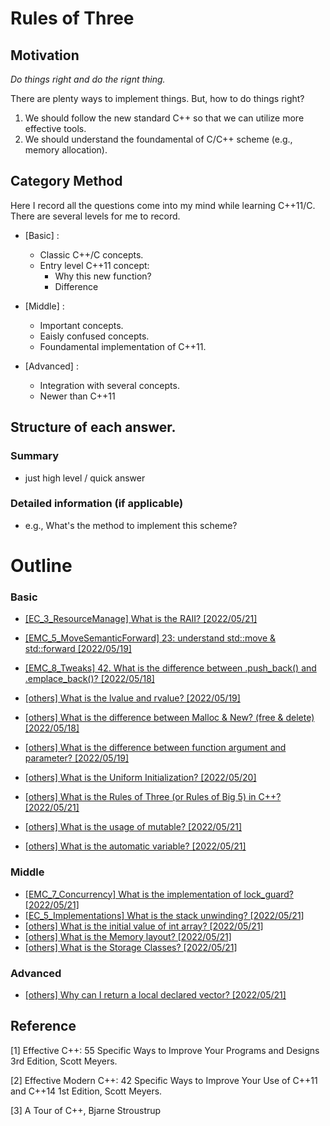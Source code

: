 # Rules of Three
## Motivation
*Do things right and do the rignt thing.*

There are plenty ways to implement things. But, how to do things right? 

1. We should follow the new standard C++ so that we can utilize more effective tools.
2. We should understand the foundamental of C/C++ scheme (e.g., memory allocation).

## Category Method
Here I record all the questions come into my mind while learning C++11/C. There are several levels for me to record.

- [Basic] :
    - Classic C++/C concepts.
    - Entry level C++11 concept: 
        - Why this new function?
        - Difference

- [Middle] :
    - Important concepts.
    - Eaisly confused concepts.
    - Foundamental implementation of C++11.

- [Advanced] :
    - Integration with several concepts.
    - Newer than C++11


## Structure of each answer.
### Summary
- just high level / quick answer
### Detailed information (if applicable)
- e.g., What's the method to implement this scheme?

# Outline
### Basic
- [[EC_3_ResourceManage] What is the RAII? [2022/05/21]](EC_3_ResourceManagement/RAII.md)

- [[EMC_5_MoveSemanticForward] 23: understand std::move & std::forward [2022/05/19]](EMC_5_RvalueReference_MoveSemantic_PerfectForwarding/23_Understand_move_and_forward.md)
- [[EMC_8_Tweaks] 42. What is the difference between .push_back() and .emplace_back()? [2022/05/18]](EMC_8_Tweaks/Diff_emplace_back_push_back.md)
- [[others] What is the lvalue and rvalue? [2022/05/19]](others/left_value_right_value.md)
- [[others] What is the difference between Malloc & New? (free & delete) [2022/05/18] ](others/Diff_New_Malloc.md)
- [[others] What is the difference between function argument and parameter? [2022/05/19]](others/Diff_function_argument_parameter.md)

- [[others] What is the Uniform Initialization? [2022/05/20]](others/UniformInitialization.md)
- [[others] What is the Rules of Three (or Rules of Big 5) in C++? [2022/05/21]](EC_2_ConstructorDestructorsAndAssignmentOperators/RulesOfThree.md)

- [[others] What is the usage of mutable? [2022/05/21]](others/UsageOfMutable.md)
- [[others] What is the automatic variable? [2022/05/21]](others/WhatIsAutomaticVariable.md)

### Middle
- [[EMC_7_Concurrency] What is the implementation of lock_guard? [2022/05/21]](EMC_7_ConcurrencyAPI/ImplementationOf_lock_gurad.md)
- [[EC_5_Implementations] What is the stack unwinding? [2022/05/21]](/4_EfectiveCplusplus/EC_5_Implementations/WhatIsStackUnwinding.md)
- [[others] What is the initial value of int array? [2022/05/21]](others/InitialValueOfArray.md)
- [[others] What is the Memory layout? [2022/05/21]](others/MemoryLayout.md)
- [[others] What is the Storage Classes? [2022/05/21]](others/StorageClasses.md)


### Advanced
- [[others] Why can I return a local declared vector? [2022/05/21]](others/WhyCanIReturnLocalDeclarecVector.md)

## Reference
[1] Effective C++: 55 Specific Ways to Improve Your Programs and Designs 3rd Edition, Scott Meyers.

[2] Effective Modern C++: 42 Specific Ways to Improve Your Use of C++11 and C++14 1st Edition, Scott Meyers.

[3] A Tour of C++, Bjarne Stroustrup